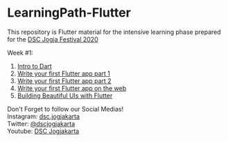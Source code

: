 # LearningPath-Flutter
This repository is Flutter material for the intensive learning phase prepared for the <a href='https://dscjogfest.id'>DSC Jogja Festival 2020</a>

Week #1:<br>
1. <a href='https://dart.dev/codelabs'>Intro to Dart</a><br>
2. <a href='https://codelabs.developers.google.com/codelabs/first-flutter-app-pt1'>Write your first Flutter app part 1</a><br>
3. <a href='https://codelabs.developers.google.com/codelabs/first-flutter-app-pt2'>Write your first Flutter app part 2</a><br>
4. <a href='https://flutter.dev/docs/get-started/codelab-web'>Write your first Flutter app on the web</a><br>
5. <a href='https://codelabs.developers.google.com/codelabs/flutter'>Building Beautiful UIs with Flutter</a><br>

Don't Forget to follow our Social Medias!<br>
Instagram: <a href='https://instagram.com/dsc.jogjakarta'>dsc.jogjakarta</a><br>
Twitter: <a href='https://twitter.com/dscjogjakarta'>@dscjogjakarta</a><br>
Youtube: <a href='https://www.youtube.com/c/DSCJogjakarta'>DSC Jogjakarta</a><br>
